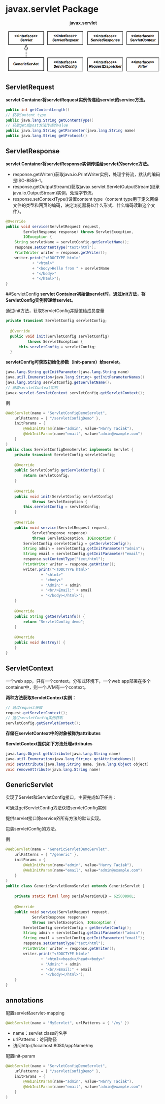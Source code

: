 # javax.servlet Package

**<center>javax.servlet</center>**

![](image/javax_servlet.png)
## ServletRequest
**servlet Container将servletRequest实例传递给servlet的service方法。**

```java
public int getContentLength()
// 获取Content type
public java.lang.String getContentType()
// 获取get或post方法传递的value
public java.lang.String getParameter(java.lang.String name)
public java.lang.String getProtocol()
```

## ServletResponse
**servlet Container将servletResponse实例传递给servlet的service方法。**
* response.getWriter()获取java.io.PrintWriter实例，处理字符流，默认的编码是ISO-8859-1。
* response.getOutputStream()获取javax.servlet.ServletOutputStream(继承java.io.OutputStream)实例，处理字节流。
* response.setContextType()设置content type（content type用于定义网络文件的类型和网页的编码，决定浏览器将以什么形式、什么编码读取这个文件）。
```java
@Override
public void service(ServletRequest request,
        ServletResponse response) throws ServletException,
        IOException {
    String servletName = servletConfig.getServletName();
    response.setContentType("text/html");
    PrintWriter writer = response.getWriter();
    writer.print("<!DOCTYPE html>"
            + "<html>"
            + "<body>Hello from " + servletName 
            + "</body>"
            + "</html>");
}
```

##ServletConfig
**servlet Container初始话servlet时，通过init方法，将ServletConfig实例传递给servlet。**

通过init方法，获取ServletConfig并赋值给成员变量

```java
private transient ServletConfig servletConfig;

  @Override
  public void init(ServletConfig servletConfig)
          throws ServletException {
      this.servletConfig = servletConfig;
  }
```
**servletConfig可获取初始化参数（init-param）给servlet。**
```java
java.lang.String getInitParameter(java.lang.String name)
java.util.Enumeration<java.lang.String> getInitParameterNames()
java.lang.String servletConfig.getServletName();
// 获取servletContext实例
javax.servlet.ServletContext servletConfig.getServletContext();
```
例
```java
@WebServlet(name = "ServletConfigDemoServlet", 
    urlPatterns = { "/servletConfigDemo" },
    initParams = {
        @WebInitParam(name="admin", value="Harry Taciak"),
        @WebInitParam(name="email", value="admin@example.com")
    }
)
public class ServletConfigDemoServlet implements Servlet {
    private transient ServletConfig servletConfig;

    @Override
    public ServletConfig getServletConfig() {
        return servletConfig;
    }

    @Override
    public void init(ServletConfig servletConfig) 
            throws ServletException {
        this.servletConfig = servletConfig;
    }

    @Override
    public void service(ServletRequest request, 
            ServletResponse response)
            throws ServletException, IOException {
        ServletConfig servletConfig = getServletConfig();
        String admin = servletConfig.getInitParameter("admin");
        String email = servletConfig.getInitParameter("email");
        response.setContentType("text/html");
        PrintWriter writer = response.getWriter();
        writer.print("<!DOCTYPE html>"
                + "<html>"
                + "<body>" 
                + "Admin:" + admin 
                + "<br/>Email:" + email
                + "</body></html>");
    }

    @Override
    public String getServletInfo() {
        return "ServletConfig demo";
    }
    
    @Override
    public void destroy() {
    }    
}
```
## ServletContext
一个web app，只有一个context。分布式环境下，一个web app部署在多个container中，则一个JVM有一个context。

**两种方法获取ServletContext实例：**
```java
// 通过request获取
request.getServletContext();
// 通过servletConfig实例获取
servletConfig.getServletContext();
```
**存储在servletContext中的对象被称为attributes**

**ServletContext提供如下方法处理attributes**
```java
java.lang.Object getAttribute(java.lang.String name)
java.util.Enumeration<java.lang.String> getAttributeNames()
void setAttribute(java.lang.String name, java.lang.Object object)
void removeAttribute(java.lang.String name)
```

## GenericServlet
实现了Servlet和ServletConfig接口，主要完成如下任务：

可通过getServletConfig方法获取servletConfig实例

提供servlet接口除service外所有方法的默认实现。

包装servletConfig的方法。

例
```java
@WebServlet(name = "GenericServletDemoServlet", 
    urlPatterns = { "/generic" },
    initParams = {
        @WebInitParam(name="admin", value="Harry Taciak"),
        @WebInitParam(name="email", value="admin@example.com")
    }
)
public class GenericServletDemoServlet extends GenericServlet {
    
    private static final long serialVersionUID = 62500890L;

    @Override
    public void service(ServletRequest request, 
            ServletResponse response)
            throws ServletException, IOException {
        ServletConfig servletConfig = getServletConfig();
        String admin = servletConfig.getInitParameter("admin");
        String email = servletConfig.getInitParameter("email");
        response.setContentType("text/html");
        PrintWriter writer = response.getWriter();
        writer.print("<!DOCTYPE html>"
                + "<html><head></head><body>" 
                + "Admin:" + admin
                + "<br/>Email:" + email
                + "</body></html>");
    }
}
```



## annotations
配置servlet&servlet-mapping
```java
@WebServlet(name = "MyServlet", urlPatterns = { "/my" })
```
* name：servlet class的名字
* urlPatterns：访问路径
* 访问http://localhost:8080/appName/my


配置init-param
```java
@WebServlet(name = "ServletConfigDemoServlet", 
    urlPatterns = { "/servletConfigDemo" },
    initParams = {
        @WebInitParam(name="admin", value="Harry Taciak"),
        @WebInitParam(name="email", value="admin@example.com")
    }
)
```





